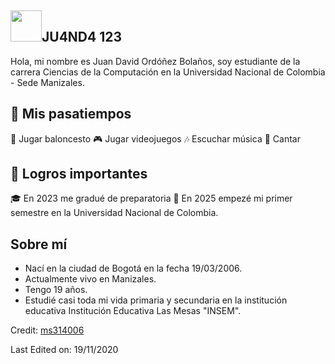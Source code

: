 ## <img width="50px" src="https://raw.githubusercontent.com/ms314006/ms314006/basic/resource/gqsm.png" />JU4ND4 123

Hola, mi nombre es Juan David Ordóñez Bolaños, soy estudiante de la carrera Ciencias de la Computación en la Universidad Nacional de Colombia - Sede Manizales.

## 🤠 Mis pasatiempos
🏀 Jugar baloncesto
🎮 Jugar videojuegos
🎶 Escuchar música
🎤 Cantar

## 🥇 Logros importantes
🎓 En 2023 me gradué de preparatoria
🏫 En 2025 empezé mi primer semestre en la Universidad Nacional de Colombia.

## Sobre mí
- Nací en la ciudad de Bogotá en la fecha 19/03/2006.
- Actualmente vivo en Manizales.
- Tengo 19 años.
- Estudié casi toda mi vida primaria y secundaria en la institución educativa Institución Educativa Las Mesas "INSEM".

Credit: [ms314006](https://github.com/ms314006)

Last Edited on: 19/11/2020
